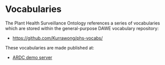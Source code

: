 # Vocabularies

The Plant Health Surveillance Ontology references a series of vocabularies which are stored within the general-purpose DAWE vocabulary repository:

* <https://github.com/Kurrawong/phs-vocabs/> 

These vocabularies are made published at:

* [ARDC demo server](https://tinyurl.com/3yrmaaw9)
